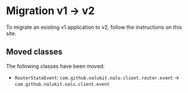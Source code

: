 # Migration v1 -> v2

To migrate an existing v1 application to v2, follow the instructions on this site.

## Moved classes

The following classes have been moved:

* `RouterStateEvent`: `com.github.nalukit.nalu.client.router.event` -> `com.github.nalukit.nalu.client.event`
